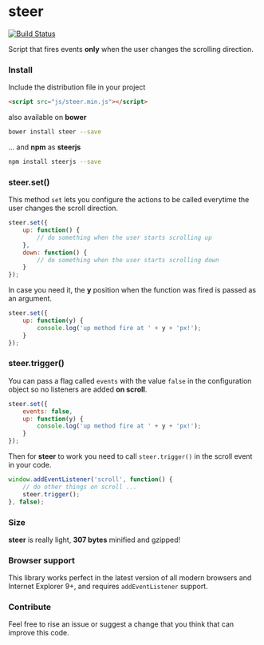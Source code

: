 # steer

[![Build Status](https://travis-ci.org/jeremenichelli/steer.svg)](https://travis-ci.org/jeremenichelli/steer)

Script that fires events **only** when the user changes the scrolling direction.


### Install

Include the distribution file in your project

```html
<script src="js/steer.min.js"></script>
```

also available on **bower**

```bash
bower install steer --save
```

... and **npm** as **steerjs**

```bash
npm install steerjs --save
```


### steer.set()

This method ```set``` lets you configure the actions to be called everytime the user changes the scroll direction.

```js
steer.set({
    up: function() {
        // do something when the user starts scrolling up
    },
    down: function() {
        // do something when the user starts scrolling down
    }
});
```

In case you need it, the **y** position when the function was fired is passed as an argument.

```js
steer.set({
    up: function(y) {
        console.log('up method fire at ' + y + 'px!');
    }
});
```

### steer.trigger()

You can pass a flag called ```events``` with the value ```false``` in the configuration object so no listeners are added **on scroll**.

```js
steer.set({
    events: false,
    up: function(y) {
        console.log('up method fire at ' + y + 'px!');
    }
});
```

Then for **steer** to work you need to call `steer.trigger()` in the scroll event in your code.

```js
window.addEventListener('scroll', function() {
    // do other things on scroll ...
    steer.trigger();
}, false);
```


### Size

**steer** is really light, **307 bytes** minified and gzipped!


### Browser support

This library works perfect in the latest version of all modern browsers and Internet Explorer 9+, and requires `addEventListener` support.


### Contribute

Feel free to rise an issue or suggest a change that you think that can improve this code.
